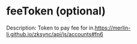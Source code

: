 # feeToken (optional)

Description: Token to pay fee for in.https://merlin-li.github.io/zksync/api/js/accounts#fn6